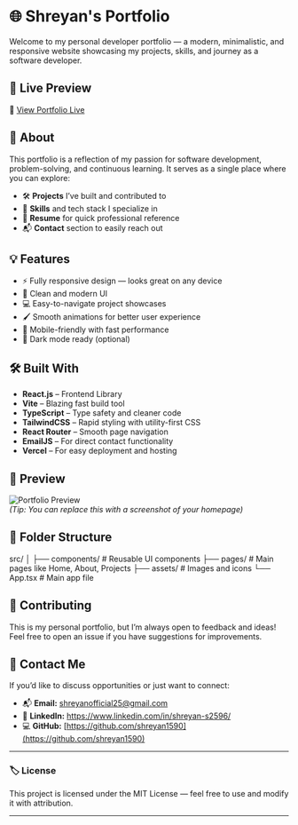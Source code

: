 # 🌐 Shreyan's Portfolio

Welcome to my personal developer portfolio — a modern, minimalistic, and responsive website showcasing my projects, skills, and journey as a software developer.

## 🚀 Live Preview

🔗 [View Portfolio Live](https://shreyans-portfolio.vercel.app)

## 📝 About

This portfolio is a reflection of my passion for software development, problem-solving, and continuous learning. It serves as a single place where you can explore:

- 🛠️ **Projects** I’ve built and contributed to  
- 💼 **Skills** and tech stack I specialize in  
- 📃 **Resume** for quick professional reference  
- 📬 **Contact** section to easily reach out  

## 💡 Features

- ⚡ Fully responsive design — looks great on any device
- 🎨 Clean and modern UI
- 💻 Easy-to-navigate project showcases
- 🖌️ Smooth animations for better user experience
- 📱 Mobile-friendly with fast performance
- 🌙 Dark mode ready (optional)

## 🛠️ Built With

- **React.js** – Frontend Library  
- **Vite** – Blazing fast build tool 
- **TypeScript** – Type safety and cleaner code  
- **TailwindCSS** – Rapid styling with utility-first CSS  
- **React Router** – Smooth page navigation  
- **EmailJS** – For direct contact functionality  
- **Vercel** – For easy deployment and hosting  

## 📸 Preview

![Portfolio Preview](https://shreyans-portfolio.vercel.app/preview-image.png)  
*(Tip: You can replace this with a screenshot of your homepage)*

## 📂 Folder Structure

src/
│
├── components/ # Reusable UI components
├── pages/ # Main pages like Home, About, Projects
├── assets/ # Images and icons
└── App.tsx # Main app file

## 📢 Contributing

This is my personal portfolio, but I’m always open to feedback and ideas!  
Feel free to open an issue if you have suggestions for improvements.

## 📧 Contact Me

If you’d like to discuss opportunities or just want to connect:

- 📬 **Email:** shreyanofficial25@gmail.com  
- 💼 **LinkedIn:** https://www.linkedin.com/in/shreyan-s2596/  
- 💻 **GitHub:** [https://github.com/shreyan1590](https://github.com/shreyan1590)  

---

### 🏷️ License

This project is licensed under the MIT License — feel free to use and modify it with attribution.

---

